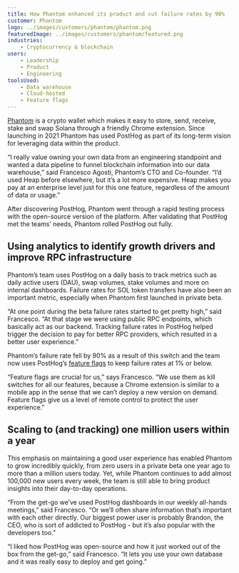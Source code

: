 ```yaml
---
title: How Phantom enhanced its product and cut failure rates by 90%
customer: Phantom
logo: ../images/customers/phantom/phantom.png
featuredImage: ../images/customers/phantom/featured.png
industries:
    - Cryptocurrency & blockchain
users:
    - Leadership
    - Product
    - Engineering
toolsUsed:
    - Data warehouse
    - Cloud-hosted
    - Feature flags
---
```


[Phantom](https://phantom.app/) is a crypto wallet which makes it easy to store, send, receive, stake and swap Solana through a friendly Chrome extension. Since launching in 2021 Phantom has used PostHog as part of its long-term vision for leveraging data within the product. 

“I really value owning your own data from an engineering standpoint and wanted a data pipeline to funnel blockchain information into our data warehouse,” said Francesco Agosti, Phantom’s CTO and Co-founder. “I’d used Heap before elsewhere, but it’s a lot more expensive. Heap makes you pay at an enterprise level just for this one feature, regardless of the amount of data or usage.”

After discovering PostHog, Phantom went through a rapid testing process with the open-source version of the platform. After validating that PostHog met the teams’ needs, Phantom rolled PostHog out fully. 

<BorderWrapper>
    <Quote
        imageSource="/images/customers/francesco.png"
        size="md"
        name="Francesco Agosti"
        title="CTO & Co-founder, Phantom"
        quote={`“I liked how PostHog was open-source and how it just worked out of the box from the get-go. It lets you use your own database and it was really easy to deploy and get going.”`}
    />
</BorderWrapper>

## Using analytics to identify growth drivers and improve RPC infrastructure

Phantom’s team uses PostHog on a daily basis to track metrics such as daily active users (DAU), swap volumes, stake volumes and more on internal dashboards. Failure rates for SOL token transfers have also been an important metric, especially when Phantom first launched in private beta. 

“At one point during the beta failure rates started to get pretty high,” said Francesco. “At that stage we were using public RPC endpoints, which basically act as our backend. Tracking failure rates in PostHog helped trigger the decision to pay for better RPC providers, which resulted in a better user experience.” 

Phantom’s failure rate fell by 90% as a result of this switch and the team now uses PostHog’s [feature flags](../docs/user-guides/feature-flags) to keep failure rates at 1% or below.

“Feature flags are crucial for us,” says Francesco. “We use them as kill switches for all our features, because a Chrome extension is similar to a mobile app in the sense that we can’t deploy a new version on demand. Feature flags give us a level of remote control to protect the user experience.”

<BorderWrapper>
    <Quote
        imageSource="/images/customers/francesco.png"
        size="md"
        name="Francesco Agosti"
        title="CTO & Co-founder, Phantom"
        quote={`“Feature flags are really, really critical for us and you don’t see them as a feature in other analytics tools. They very valuable though, because you can often use feature flag data to make other product decisions.”`}
    />
</BorderWrapper>

## Scaling to (and tracking) one million users within a year

This emphasis on maintaining a good user experience has enabled Phantom to grow incredibly quickly, from zero users in a private beta one year ago to more than a million users today. Yet, while Phantom continues to add almost 100,000 new users every week, the team is still able to bring product insights into their day-to-day operations.

“From the get-go we’ve used PostHog dashboards in our weekly all-hands meetings,” said Francesco. “Or we’ll often share information that’s important with each other directly. Our biggest power user is probably Brandon, the CEO, who is sort of addicted to PostHog - but it’s also popular with the developers too.”

“I liked how PostHog was open-source and how it just worked out of the box from the get-go,” said Francesco. “It lets you use your own database and it was really easy to deploy and get going.”